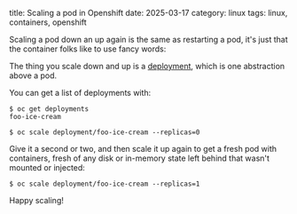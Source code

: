 title: Scaling a pod in Openshift
date: 2025-03-17
category: linux
tags: linux, containers, openshift


Scaling a pod down an up again is the same as restarting a pod, it's
just that the container folks like to use fancy words:

The thing you scale down and up is a
[deployment](https://kubernetes.io/docs/concepts/workloads/controllers/deployment/),
which is one abstraction above a pod.

You can get a list of deployments with:
```text
$ oc get deployments
foo-ice-cream
```

```text
$ oc scale deployment/foo-ice-cream --replicas=0
```

Give it a second or two, and then scale it up again to get a fresh pod
with containers, fresh of any disk or in-memory state left behind that
wasn't mounted or injected:

```text
$ oc scale deployment/foo-ice-cream --replicas=1
```

Happy scaling!

